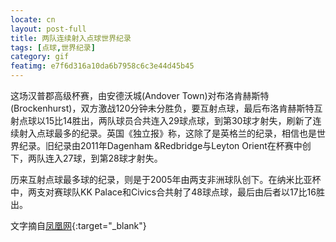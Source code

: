 ```yaml
---
locate: cn
layout: post-full
title: 两队连续射入点球世界纪录
tags: [点球,世界纪录]
category: gif
featimg: e7f6d316a10da6b7958c6c3e44d45b45
---
```


这场汉普郡高级杯赛，由安德沃城(Andover Town)对布洛肯赫斯特(Brockenhurst)，双方激战120分钟未分胜负，要互射点球，最后布洛肯赫斯特互射点球以15比14胜出，两队球员合共连入29球点球，到第30球才射失，刷新了连续射入点球最多的纪录。英国《独立报》称，这除了是英格兰的纪录，相信也是世界纪录。旧纪录由2011年Dagenham &Redbridge与Leyton Orient在杯赛中创下，两队连入27球，到第28球才射失。

历来互射点球最多球的纪录，则是于2005年由两支非洲球队创下。在纳米比亚杯中，两支对赛球队KK Palace和Civics合共射了48球点球，最后由后者以17比16胜出。

文字摘自[凤凰网](http://sports.ifeng.com/gjzq/detail_2013_10/16/30388076_0.shtml){:target="_blank"}